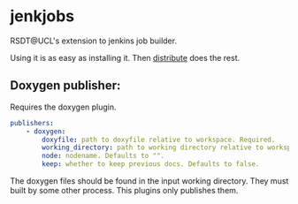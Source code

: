 jenkjobs
========

RSDT@UCL's extension to jenkins job builder.

Using it is as easy as installing it. Then [distribute](https://pypi.python.org/pypi/distribute) does the rest.


Doxygen publisher:
------------------

Requires the doxygen plugin. 

```yaml
publishers:
    - doxygen:
        doxyfile: path to doxyfile relative to workspace. Required.
        working_directory: path to working directory relative to workspace. Defaults to ""
        node: nodename. Defaults to "".
        keep: whether to keep previous docs. Defaults to false.
```

The doxygen files should be found in the input working directory. They must built by some other process.
This plugins only publishes them.

